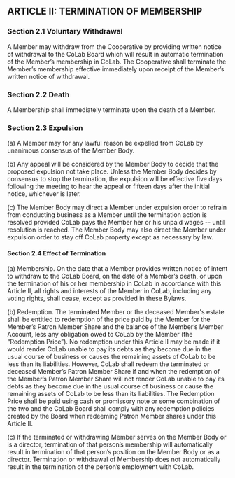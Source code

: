 ## ARTICLE II:  TERMINATION OF MEMBERSHIP

### Section 2.1  Voluntary Withdrawal

A Member may withdraw from the Cooperative by providing written notice of withdrawal to the CoLab Board which will result in automatic termination of the Member’s membership in CoLab. The Cooperative shall terminate the Member’s membership effective immediately upon receipt of the Member’s written notice of withdrawal.

### Section 2.2  Death

A Membership shall immediately terminate upon the death of a Member.

### Section 2.3  Expulsion

(a)	A Member may for any lawful reason be expelled from CoLab by unanimous consensus of the Member Body.

(b)	Any appeal will be considered by the Member Body to decide that the proposed expulsion not take place. Unless the Member Body decides by consensus to stop the termination, the expulsion will be effective five days following the meeting to hear the appeal or fifteen days after the initial notice, whichever is later.

(c)	The Member Body may direct a Member under expulsion order to refrain from conducting business as a Member until the termination action is resolved provided CoLab pays the Member her or his unpaid wages -- until resolution is reached. The Member Body may also direct the Member under expulsion order to stay off CoLab property except as necessary by law.

#### Section 2.4 Effect of Termination

(a) Membership. On the date that a Member provides written notice of intent to withdraw to the CoLab Board, on the date of a Member’s death, or upon the termination of his or her membership in CoLab in accordance with this Article II, all rights and interests of the Member in CoLab, including any voting rights, shall cease, except as provided in these Bylaws. 

(b) Redemption. The terminated Member or the deceased Member's estate shall be entitled to redemption of the price paid by the Member for the Member’s Patron Member Share and the balance of the Member’s Member Account, less any obligation owed to CoLab by the Member (the “Redemption Price”). No redemption under this Article II may be made if it would render CoLab unable to pay its debts as they become due in the usual course of business or causes the remaining assets of CoLab to be less than its liabilities. However, CoLab shall redeem the terminated or deceased Member’s Patron Member Share if and when the redemption of the Member’s Patron Member Share will not render CoLab unable to pay its debts as they become due in the usual course of business or cause the remaining assets of CoLab to be less than its liabilities. The Redemption Price shall be paid using cash or promissory note or some combination of the two and the CoLab Board shall comply with any redemption policies created by the Board when redeeming Patron Member shares under this Article II.

(c) If the terminated or withdrawing Member serves on the Member Body or is a director, termination of that person’s membership will automatically result in termination of that person’s position on the Member Body or as a director. Termination or withdrawal of Membership does not automatically result in the termination of the person’s employment with CoLab. 
